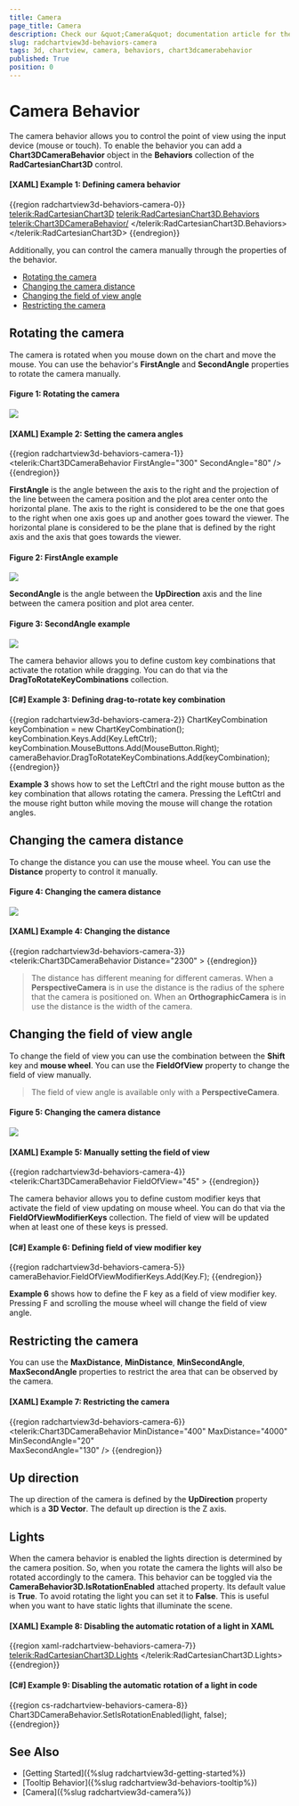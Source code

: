 ```yaml
---
title: Camera
page_title: Camera
description: Check our &quot;Camera&quot; documentation article for the RadChartView3D {{ site.framework_name }} control.
slug: radchartview3d-behaviors-camera
tags: 3d, chartview, camera, behaviors, chart3dcamerabehavior
published: True
position: 0
---
```


# Camera Behavior

The camera behavior allows you to control the point of view using the input device (mouse or touch). To enable the behavior you can add a __Chart3DCameraBehavior__ object in the __Behaviors__ collection of the __RadCartesianChart3D__ control.

#### __[XAML] Example 1: Defining camera behavior__
{{region radchartview3d-behaviors-camera-0}}
	<telerik:RadCartesianChart3D>
		<telerik:RadCartesianChart3D.Behaviors>
			<telerik:Chart3DCameraBehavior/>
		</telerik:RadCartesianChart3D.Behaviors>	
	</telerik:RadCartesianChart3D>
{{endregion}}

Additionally, you can control the camera manually through the properties of the behavior.
	
* [Rotating the camera](#rotation-the-camera)
* [Changing the camera distance](#changing-the-camera-distance)
* [Changing the field of view angle](#changing-the-field-of-view-angle)
* [Restricting the camera](#restricting-the-camera)

## Rotating the camera

The camera is rotated when you mouse down on the chart and move the mouse. You can use the behavior's __FirstAngle__ and __SecondAngle__ properties to rotate the camera manually.

#### __Figure 1: Rotating the camera__
![](images/radchartview-3d-behaviors-camera-0.png)

#### __[XAML] Example 2: Setting the camera angles__
{{region radchartview3d-behaviors-camera-1}}
	<telerik:Chart3DCameraBehavior FirstAngle="300" SecondAngle="80" />
{{endregion}}

__FirstAngle__ is the angle between the axis to the right and the projection of the line between the camera position and the plot area center onto the horizontal plane. The axis to the right is considered to be the one that goes to the right when one axis goes up and another goes toward the viewer. The horizontal plane is considered to be the plane that is defined by the right axis and the axis that goes towards the viewer.

#### __Figure 2: FirstAngle example__
![](images/radchartview-3d-behaviors-camera-1.png)

__SecondAngle__ is the angle between the __UpDirection__ axis and the line between the camera position and plot area center.

#### __Figure 3: SecondAngle example__
![](images/radchartview-3d-behaviors-camera-2.png)

The camera behavior allows you to define custom key combinations that activate the rotation while dragging. You can do that via the __DragToRotateKeyCombinations__ collection.

#### __[C#] Example 3: Defining drag-to-rotate key combination__
{{region radchartview3d-behaviors-camera-2}}
	ChartKeyCombination keyCombination = new ChartKeyCombination();
	keyCombination.Keys.Add(Key.LeftCtrl);
	keyCombination.MouseButtons.Add(MouseButton.Right);
	cameraBehavior.DragToRotateKeyCombinations.Add(keyCombination);
{{endregion}}

__Example 3__ shows how to set the LeftCtrl and the right mouse button as the key combination that allows rotating the camera. Pressing the LeftCtrl and the mouse right button while moving the mouse will change the rotation angles.

## Changing the camera distance

To change the distance you can use the mouse wheel. You can use the __Distance__ property to control it manually. 

#### __Figure 4: Changing the camera distance__
![](images/radchartview-3d-behaviors-camera-3.png)

#### __[XAML] Example 4: Changing the distance__
{{region radchartview3d-behaviors-camera-3}}
	<telerik:Chart3DCameraBehavior Distance="2300" >
{{endregion}}

>The distance has different meaning for different cameras. When a __PerspectiveCamera__ is in use the distance is the radius of the sphere that the camera is positioned on. When an __OrthographicCamera__ is in use the distance is the width of the camera.

## Changing the field of view angle

To change the field of view you can use the combination between the __Shift__ key and __mouse wheel__. You can use the __FieldOfView__ property to change the field of view manually.

>The field of view angle is available only with a __PerspectiveCamera__.

#### __Figure 5: Changing the camera distance__
![](images/radchartview-3d-behaviors-camera-4.png)

#### __[XAML] Example 5: Manually setting the field of view__
{{region radchartview3d-behaviors-camera-4}}
	<telerik:Chart3DCameraBehavior FieldOfView="45" >
{{endregion}}
	
The camera behavior allows you to define custom modifier keys that activate the field of view updating on mouse wheel. You can do that via the __FieldOfViewModifierKeys__ collection. The field of view will be updated when at least one of these keys is pressed.

#### __[C#] Example 6: Defining field of view modifier key__
{{region radchartview3d-behaviors-camera-5}}
	cameraBehavior.FieldOfViewModifierKeys.Add(Key.F);
{{endregion}}

__Example 6__ shows how to define the F key as a field of view modifier key. Pressing F and scrolling the mouse wheel will change the field of view angle. 

## Restricting the camera

You can use the __MaxDistance__, __MinDistance__, __MinSecondAngle__, __MaxSecondAngle__ properties to restrict the area that can be observed by the camera.

#### __[XAML] Example 7: Restricting the camera__
{{region radchartview3d-behaviors-camera-6}}
	<telerik:Chart3DCameraBehavior MinDistance="400"
								   MaxDistance="4000"
                                   MinSecondAngle="20"                                               
							       MaxSecondAngle="130" />
{{endregion}}

## Up direction

The up direction of the camera is defined by the __UpDirection__ property which is a __3D Vector__. The default up direction is the Z axis.

## Lights

When the camera behavior is enabled the lights direction is determined by the camera position. So, when you rotate the camera the lights will also be rotated accordingly to the camera. This behavior can be toggled via the __CameraBehavior3D.IsRotationEnabled__ attached property. Its default value is __True__. To avoid rotating the light you can set it to __False__. This is useful when you want to have static lights that illuminate the scene.

#### __[XAML] Example 8: Disabling the automatic rotation of a light in XAML__
{{region xaml-radchartview-behaviors-camera-7}}
	<telerik:RadCartesianChart3D.Lights>
		<DirectionalLight telerik:Chart3DCameraBehavior.IsRotationEnabled="False" />
	</telerik:RadCartesianChart3D.Lights>
{{endregion}}

#### __[C#] Example 9: Disabling the automatic rotation of a light in code__
{{region cs-radchartview-behaviors-camera-8}}
	Chart3DCameraBehavior.SetIsRotationEnabled(light, false);	
{{endregion}}

## See Also

* [Getting Started]({%slug radchartview3d-getting-started%})
* [Tooltip Behavior]({%slug radchartview3d-behaviors-tooltip%})
* [Camera]({%slug radchartview3d-camera%})